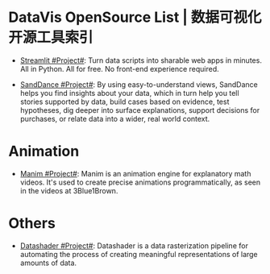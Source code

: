 # DataVis OpenSource List | 数据可视化开源工具索引

- [Streamlit #Project#](https://www.streamlit.io/): Turn data scripts into sharable web apps in minutes. All in Python. All for free. No front-end experience required.

- [SandDance #Project#](https://sanddance.js.org/app/): By using easy-to-understand views, SandDance helps you find insights about your data, which in turn help you tell stories supported by data, build cases based on evidence, test hypotheses, dig deeper into surface explanations, support decisions for purchases, or relate data into a wider, real world context.

# Animation

- [Manim #Project#](https://github.com/3b1b/manim): Manim is an animation engine for explanatory math videos. It's used to create precise animations programmatically, as seen in the videos at 3Blue1Brown.

# Others

- [Datashader #Project#](https://github.com/pyviz/datashader): Datashader is a data rasterization pipeline for automating the process of creating meaningful representations of large amounts of data.
